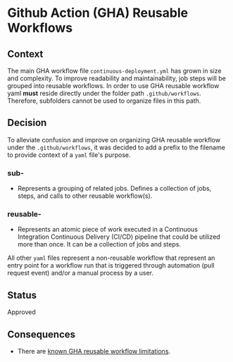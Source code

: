 # Github Action (GHA) Reusable Workflows

## Context

The main GHA workflow file `continuous-deployment.yml` has grown in size and complexity. To improve readability and maintainability, job steps will be grouped into reusable workflows. In order to use GHA reusable workflow yaml **must** reside directly under the folder path `.github/workflows`. Therefore, subfolders cannot be used to organize files in this path.

## Decision

To alleviate confusion and improve on organizing GHA reusable workflow under the `.github/workflows`, it was decided to add a prefix to the filename to provide context of a `yaml` file's purpose.

### sub-

- Represents a grouping of related jobs. Defines a collection of jobs, steps, and calls to other reusable workflow(s).

### reusable-

- Represents an atomic piece of work executed in a Continuous Integration Continuous Delivery (CI/CD) pipeline that could be utilized more than once. It can be a collection of jobs and steps.

All other `yaml` files represent a non-reusable workflow that represent an entry point for a workflow run that is triggered through automation (pull request event) and/or a manual process by a user.

## Status

Approved

## Consequences

- There are [known GHA reusable workflow limitations](https://docs.github.com/en/actions/using-workflows/reusing-workflows#limitations).
